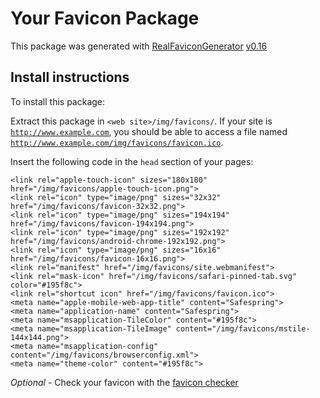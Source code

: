 # Your Favicon Package

This package was generated with [RealFaviconGenerator](https://realfavicongenerator.net/) [v0.16](https://realfavicongenerator.net/change_log#v0.16)

## Install instructions

To install this package:

Extract this package in <code>&lt;web site&gt;/img/favicons/</code>. If your site is <code>http://www.example.com</code>, you should be able to access a file named <code>http://www.example.com/img/favicons/favicon.ico</code>.

Insert the following code in the `head` section of your pages:

    <link rel="apple-touch-icon" sizes="180x180" href="/img/favicons/apple-touch-icon.png">
    <link rel="icon" type="image/png" sizes="32x32" href="/img/favicons/favicon-32x32.png">
    <link rel="icon" type="image/png" sizes="194x194" href="/img/favicons/favicon-194x194.png">
    <link rel="icon" type="image/png" sizes="192x192" href="/img/favicons/android-chrome-192x192.png">
    <link rel="icon" type="image/png" sizes="16x16" href="/img/favicons/favicon-16x16.png">
    <link rel="manifest" href="/img/favicons/site.webmanifest">
    <link rel="mask-icon" href="/img/favicons/safari-pinned-tab.svg" color="#195f8c">
    <link rel="shortcut icon" href="/img/favicons/favicon.ico">
    <meta name="apple-mobile-web-app-title" content="Safespring">
    <meta name="application-name" content="Safespring">
    <meta name="msapplication-TileColor" content="#195f8c">
    <meta name="msapplication-TileImage" content="/img/favicons/mstile-144x144.png">
    <meta name="msapplication-config" content="/img/favicons/browserconfig.xml">
    <meta name="theme-color" content="#195f8c">

*Optional* - Check your favicon with the [favicon checker](https://realfavicongenerator.net/favicon_checker)